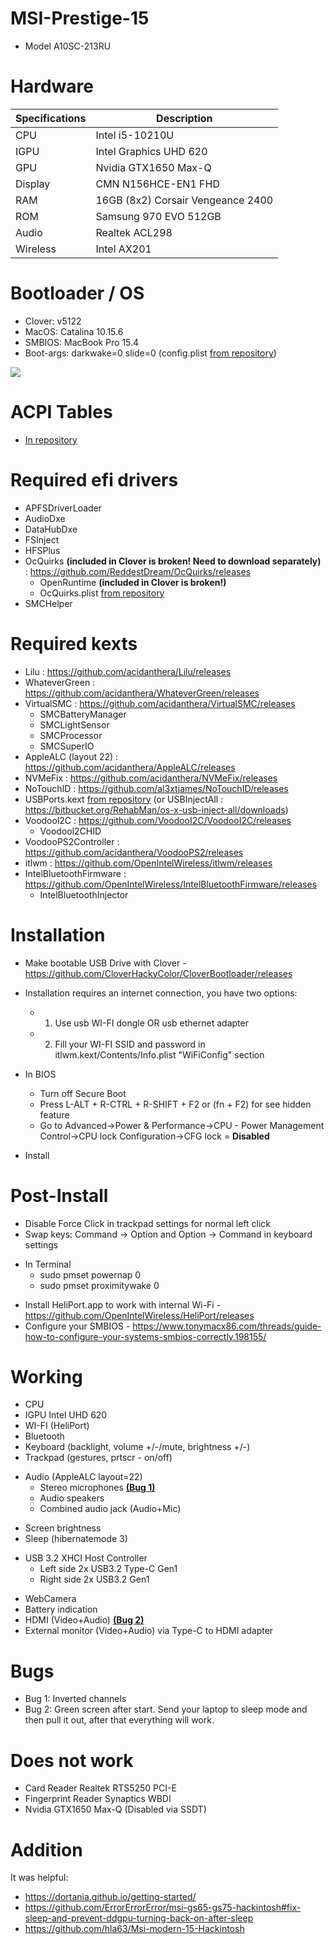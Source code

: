 # MSI-Prestige-15
- Model A10SC-213RU

# Hardware
|Specifications | Description|
|-|-|
|CPU       | Intel i5-10210U|
|IGPU      | Intel Graphics UHD 620|
|GPU       | Nvidia GTX1650 Max-Q
|Display   | CMN N156HCE-EN1 FHD
|RAM       | 16GB (8x2) Corsair Vengeance 2400|
|ROM       | Samsung 970 EVO 512GB|
|Audio     | Realtek ACL298|
|Wireless  | Intel AX201|

# Bootloader / OS
- Clover: v5122
- MacOS: Catalina 10.15.6
- SMBIOS: MacBook Pro 15.4
- Boot-args: darkwake=0 slide=0 (config.plist [from repository](https://github.com/KerKerOgh/MSI-Prestige-15-Hackintosh/blob/master/Configs/config.plist))

<img src="https://github.com/KerKerOgh/MSI-Prestige-15-Hackintosh/blob/master/Screenshot.png/">

# ACPI Tables
- [In repository](https://github.com/KerKerOgh/MSI-Prestige-15-Hackintosh/tree/master/ACPI/patched)

# Required efi drivers
- APFSDriverLoader
- AudioDxe
- DataHubDxe
- FSInject
- HFSPlus
- OcQuirks **(included in Clover is broken! Need to download separately)** : https://github.com/ReddestDream/OcQuirks/releases
  - OpenRuntime **(included in Clover is broken!)**
  + OcQuirks.plist [from repository](https://github.com/KerKerOgh/MSI-Prestige-15-Hackintosh/blob/master/Configs/OcQuirks.plist)
- SMCHelper

# Required kexts
- Lilu : https://github.com/acidanthera/Lilu/releases
- WhateverGreen : https://github.com/acidanthera/WhateverGreen/releases
- VirtualSMC : https://github.com/acidanthera/VirtualSMC/releases
  - SMCBatteryManager
  - SMCLightSensor
  - SMCProcessor
  - SMCSuperIO
- AppleALC (layout 22) : https://github.com/acidanthera/AppleALC/releases
- NVMeFix : https://github.com/acidanthera/NVMeFix/releases
- NoTouchID : https://github.com/al3xtjames/NoTouchID/releases
- USBPorts.kext [from repository](https://github.com/KerKerOgh/MSI-Prestige-15-Hackintosh/tree/master/Kexts) (or USBInjectAll : https://bitbucket.org/RehabMan/os-x-usb-inject-all/downloads)
- Voodool2C : https://github.com/VoodooI2C/VoodooI2C/releases
  - Voodool2CHID
- VoodooPS2Controller : https://github.com/acidanthera/VoodooPS2/releases
- itlwm : https://github.com/OpenIntelWireless/itlwm/releases
- IntelBluetoothFirmware : https://github.com/OpenIntelWireless/IntelBluetoothFirmware/releases
  - IntelBluetoothInjector

# Installation
- Make bootable USB Drive with Clover \- https://github.com/CloverHackyColor/CloverBootloader/releases

* Installation requires an internet connection, you have two options:
  * 1. Use usb WI-FI dongle OR usb ethernet adapter
  * 2. Fill your WI-FI SSID and password in itlwm.kext/Contents/Info.plist "WiFiConfig" section

* In BIOS
  * Turn off Secure Boot
  * Press L-ALT + R-CTRL + R-SHIFT + F2 or (fn + F2) for see hidden feature
  * Go to Advanced->Power & Performance->CPU - Power Management Control->CPU lock Configuration->CFG lock = **Disabled**

- Install

# Post-Install
- Disable Force Click in trackpad settings for normal left click
- Swap keys: Command -> Option and Option -> Command in keyboard settings
* In Terminal
  * sudo pmset powernap 0
  * sudo pmset proximitywake 0
- Install HeliPort.app to work with internal Wi-Fi \- https://github.com/OpenIntelWireless/HeliPort/releases
- Configure your SMBIOS \- https://www.tonymacx86.com/threads/guide-how-to-configure-your-systems-smbios-correctly.198155/

# Working
- CPU
- IGPU Intel UHD 620
- WI-FI (HeliPort)
- Bluetooth
- Keyboard (backlight, volume +/-/mute, brightness +/-)
- Trackpad (gestures, prtscr - on/off)
* Audio (AppleALC layout=22)
  * Stereo microphones [**(Bug 1)**](#Bugs)
  * Audio speakers
  * Combined audio jack (Audio+Mic)
- Screen brightness
- Sleep (hibernatemode 3)
* USB 3.2 XHCI Host Controller 
  * Left side 2x USB3.2 Type-C Gen1
  * Right side 2x USB3.2 Gen1
- WebCamera
- Battery indication
- HDMI (Video+Audio) [**(Bug 2)**](#Bugs)
- External monitor (Video+Audio) via Type-C to HDMI adapter  

# Bugs
- Bug 1: Inverted channels
- Bug 2: Green screen after start. Send your laptop to sleep mode and then pull it out, after that everything will work.

# Does not work
- Card Reader Realtek RTS5250 PCI-E
- Fingerprint Reader Synaptics WBDI
- Nvidia GTX1650 Max-Q (Disabled via SSDT)

# Addition
It was helpful:
- https://dortania.github.io/getting-started/
- https://github.com/ErrorErrorError/msi-gs65-gs75-hackintosh#fix-sleep-and-prevent-ddgpu-turning-back-on-after-sleep
- https://github.com/hla63/Msi-modern-15-Hackintosh

